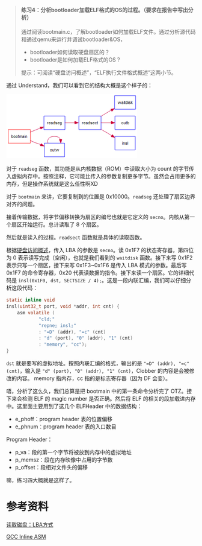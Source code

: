 > #### 练习4：分析bootloader加载ELF格式的OS的过程。（要求在报告中写出分析）
>
> 通过阅读bootmain.c，了解bootloader如何加载ELF文件。通过分析源代码和通过qemu来运行并调试bootloader&OS，
>
> - bootloader如何读取硬盘扇区的？
> - bootloader是如何加载ELF格式的OS？
>
> 提示：可阅读“硬盘访问概述”，“ELF执行文件格式概述”这两小节。

通过 Understand，我们可以看到它的结构大概是这个样子的：

![](assets/Butterfly-bootmain.png)

对于 `readseg` 函数，其功能是从内核数据（ROM）中读取大小为 count 的字节传入虚拟内存中。按照注释，它可能比传入的参数复制更多字节。虽然会占用更多的内存，但是操作系统就是这么任性啊XD

对于 `bootmain` 来讲，它要复制到的位置是 0x10000。`readseg` 还处理了扇区边界对齐的问题。

接着传输数据，将字节偏移转换为扇区的编号也就是它定义的 `secno`。内核从第一个扇区开始运行。总计读取了 8 个扇区。

然后就是读入的过程。`readsect` 函数就是具体的读取函数。

根据[硬盘访问概述](https://chyyuu.gitbooks.io/ucore_os_docs/content/lab1/lab1_3_2_3_dist_accessing.html)，传入 LBA 的参数是 `secno`。读 0x1F7 的状态寄存器，第四位为 0 表示读写完成（空闲），也就是我们看到的 `waitdisk` 函数。接下来写 0x1F2 表示只写一个扇区，接下来写 0x1F3\~0x1F6 是传入 LBA 模式的参数。最后写 0x1F7 的命令寄存器，0x20 代表读数据的指令。接下来读一个扇区。它的详细代码是 `insl(0x1F0, dst, SECTSIZE / 4);`。这是一段内联汇编，我们可以仔细分析这段代码：

```c
static inline void
insl(uint32_t port, void *addr, int cnt) {
    asm volatile (
            "cld;"
            "repne; insl;"
            : "=D" (addr), "=c" (cnt)
            : "d" (port), "0" (addr), "1" (cnt)
            : "memory", "cc");
}
```

`dst` 就是要写的虚拟地址。按照内联汇编的格式，输出的是 `"=D" (addr), "=c" (cnt)`，输入是 `"d" (port), "0" (addr), "1" (cnt)`，Clobber 的内容是会被修改的内容。 memory 指内存，cc 指的是标志寄存器（因为 DF 会变）。

唔，分析了这么久，我们总算是把 bootmain 中的第一条命令分析完了 OTZ。接下来会检测 ELF 的 magic number 是否正确。然后将 ELF 的相关的段加载进内存中。这里面主要用到了这几个 ELFHeader 中的数据结构：

- e_phoff：program header 表的位置偏移
- e_phnum：program header 表的入口数目

Program Header：

- p_va：段的第一个字节将被放到内存中的虚拟地址
- p_memsz：段在内存映像中占用的字节数
- p_offset：段相对文件头的偏移

嘛，练习四大概就是这样了。

# 参考资料

[读取磁盘：LBA方式](https://www.cnblogs.com/mlzrq/p/10223060.html)

[GCC Inline ASM](http://www.nagain.com/activity/article/18/)